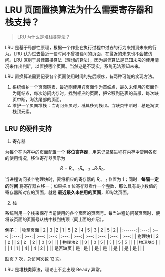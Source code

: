 # LRU 页面置换算法为什么需要寄存器和栈支持？

> LRU 为什么是堆栈类算法？

LRU 是基于局部性原理，根据一个作业在执行过程中过去的行为来推测未来的行为。LRU 认为过去最近一段时间不曾被访问的页面，在最近的未来也不会被访问。LRU 区别于最佳置换算法（理想的算法），因为最佳算法是已知未来的使用情况来作出判断，以置换哪个页面。当然这是不现实，系统无法预知未来。

LRU 置换算法需要记录各个页面使用时间的先后顺序，有两种可能的实现方法。

1. 系统维护一个页面链表，最近刚使用的页面作为首结点，最久未使用的页面作为尾结点，每次访问内存时，找到相应的页面，把它移到链表的首部，每次缺页中断，淘汰尾部的页面。
2. 维护一个页面堆栈：当访问某页时，将其移到栈顶。当缺页中断时，总是淘汰栈顶元素。

## LRU 的硬件支持

1. 寄存器

为每个在内存中的页面配置一个 **移位寄存器**，用来记录某进程在内存中使用各页的使用情况。移位寄存器表示为

$$
    R = R_{n-1}R_{n-2}\ldots R_1R_0.
$$

当进程访问某个物理块时，要将相应的寄存器的 $R_{n-1}$ 位置为 1；同时，**每隔一定的时间** 将寄存器右移一；如果把 n 位寄存器看作一个整数，那么具有最小数值的寄存器所对应的页面，就是 **最近最久未使用的页面**，即淘汰页面。

2. 栈

系统利用一个栈来保存当前使用的各个页面的页面号。每当进程访问某页面时，便将该页面的页面号从栈中移到栈顶（同上面的介绍）。

**例子**：
| 物理页面 |   2   |   3   |   2   |   1   |   5   |   2   |   4   |   5   |   3   |   2   |   5   |   2   |
| :------: | :---: | :---: | :---: | :---: | :---: | :---: | :---: | :---: | :---: | :---: | :---: | :---: |
| 物理块1  |   2   |   2   |       |   2   |   2   |       |   2   |       |   3   |   3   |       |       |
| 物理块2  |       |   3   |       |   3   |   5   |       |   5   |       |   5   |   5   |       |       |
| 物理块3  |       |       |       |   1   |   1   |       |   4   |       |   4   |   2   |       |       |
| 是否缺页 |  是   |  是   |       |  是   |  是   |       |  是   |       |  是   |  是   |       |       |

缺页 7 次，总访问次数 12 次。


LRU 是堆栈类算法，理论上不会出现 Belady 异常。
